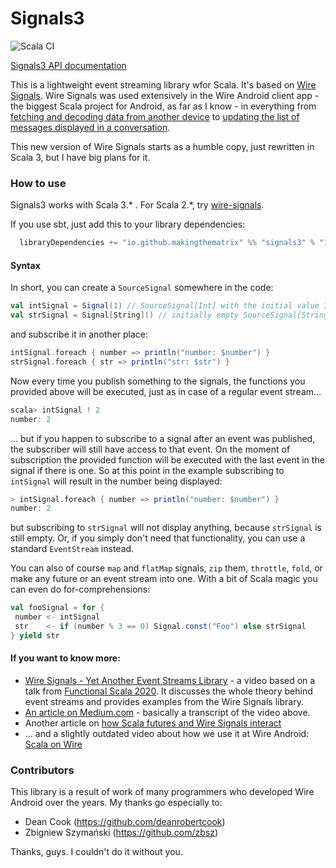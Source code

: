 # Signals3

![Scala CI](https://github.com/makingthematrix/signals3/workflows/Scala%20CI/badge.svg)

[Signals3 API documentation](https://makingthematrix.github.io/signals3)

This is a lightweight event streaming library wfor Scala. It's based on [Wire Signals](https://github.com/wireapp/wire-signals). 
Wire Signals was used extensively in the Wire Android client app - the biggest Scala project for Android, as far as I know - in everything from 
[fetching and decoding data from another device](https://github.com/wireapp/wire-android-sync-engine/blob/develop/zmessaging/src/main/scala/com/waz/service/push/PushService.scala) 
to [updating the list of messages displayed in a conversation](https://github.com/wireapp/wire-android/blob/develop/app/src/main/scala/com/waz/zclient/messages/MessagesController.scala).

This new version of Wire Signals starts as a humble copy, just rewritten in Scala 3, but I have big plans for it.  

### How to use

Signals3 works with Scala 3.* . For Scala 2.*, try [wire-signals](https://github.com/wireapp/wire-signals).

If you use sbt, just add this to your library dependencies:
```sbt
  libraryDependencies += "io.github.makingthematrix" %% "signals3" % "1.0.0"
```

#### Syntax

In short, you can create a `SourceSignal` somewhere in the code:
```scala
val intSignal = Signal(1) // SourceSignal[Int] with the initial value 1
val strSignal = Signal[String]() // initially empty SourceSignal[String]
```

and subscribe it in another place:
```scala
intSignal.foreach { number => println("number: $number") }
strSignal.foreach { str => println("str: $str") }
```

Now every time you publish something to the signals, the functions you provided above will be executed, just as in case of a regular event stream...
```scala
scala> intSignal ! 2
number: 2
```
... but if you happen to subscribe to a signal after an event was published, the subscriber will still have access to that event. On the moment of subscription the provided function will be executed with the last event in the signal if there is one. So at this point in the example subscribing to `intSignal` will result in the number being displayed:
```scala
> intSignal.foreach { number => println("number: $number") }
number: 2
```
but subscribing to `strSignal` will not display anything, because `strSignal` is still empty. Or, if you simply don't need that functionality, you can use a standard `EventStream` instead.

You can also of course `map` and `flatMap` signals, `zip` them, `throttle`, `fold`, or make any future or an event stream into one. With a bit of Scala magic you can even do for-comprehensions:
```scala
val fooSignal = for {
 number <- intSignal
 str    <- if (number % 3 == 0) Signal.const("Foo") else strSignal
} yield str
```

#### If you want to know more:
* [Wire Signals - Yet Another Event Streams Library](https://youtu.be/IgKjd_fhM0M) - a video based on a talk from [Functional Scala 2020](https://www.functionalscala.com/). It discusses the whole theory behind event streams and provides examples from the Wire Signals library.
* [An article on Medium.com](https://makingthematrix.medium.com/wire-signals-81918bbcc07f?source=friends_link&sk=948c6f03e507e6f0188737711511a4b0) - basically a transcript of the video above.
* Another article on [how Scala futures and Wire Signals interact](https://github.com/wireapp/wire-signals/wiki/Futures-in-the-context-of-Wire-Signals)
* ... and a slightly outdated video about how we use it at Wire Android: [Scala on Wire](https://www.youtube.com/watch?v=dnsyd-h5piI)

### Contributors 

This library is a result of work of many programmers who developed Wire Android over the years. 
My thanks go especially to:
* Dean Cook (https://github.com/deanrobertcook)
* Zbigniew Szymański (https://github.com/zbsz)

Thanks, guys. I couldn't do it without you.
